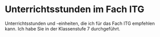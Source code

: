 Unterrichtsstunden im Fach ITG
=======

Unterrichtsstunden und -einheiten, die ich für das Fach ITG empfehlen kann. Ich habe Sie in der Klassenstufe 7 durchgeführt.